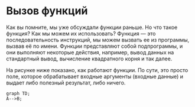 # Вызов функций

Как вы помните, мы уже обсуждали функции раньше. Но что такое функция? Как мы можем их использовать?
Функция — это последовательность инструкций, мы можем вызвать ее из программы, вызвав её по имени.
Функции представляют собой подпрограммы, и они выполняют некоторые действия,
например, вывод данных на стандартный вывод, вычисление квадратного корня и так далее.

На рисунке ниже показано, как работают функции.
По сути, это просто поле, которое обрабатывает входные аргументы (входные данные)
и выдает либо полезный результат, либо ничего.

```mermaid
graph TD;
A-->B;
```



